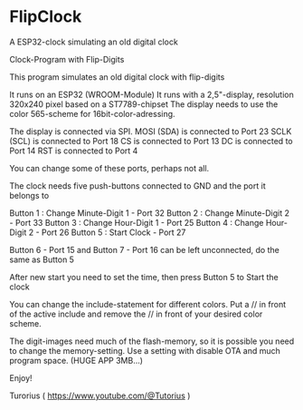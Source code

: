 # FlipClock
A ESP32-clock simulating an old digital clock

Clock-Program with Flip-Digits

This program simulates an old digital clock with flip-digits

It runs on an ESP32 (WROOM-Module)
It runs with a 2,5"-display, resolution 320x240 pixel based on a ST7789-chipset
The display needs to use the color 565-scheme for 16bit-color-adressing.

The display is connected via SPI.
MOSI (SDA) is connected to Port 23
SCLK (SCL) is connected to Port 18
CS is connected to Port 13
DC is connected to Port 14
RST is connected to Port 4

You can change some of these ports, perhaps not all.

The clock needs five push-buttons connected to GND and the port it belongs to

Button 1 : Change Minute-Digit 1 - Port 32
Button 2 : Change Minute-Digit 2 - Port 33
Button 3 : Change Hour-Digit 1 - Port 25
Button 4 : Change Hour-Digit 2 - Port 26
Button 5 : Start Clock - Port 27

Button 6 - Port 15 and Button 7 - Port 16 can be left unconnected, do the same as Button 5

After new start you need to set the time, then press Button 5 to Start the clock

You can change the include-statement for different colors. Put a // in front of the active include and remove
the // in front of your desired color scheme.

The digit-images need much of the flash-memory, so it is possible you need to change the memory-setting.
Use a setting with disable OTA and much program space. (HUGE APP 3MB...)

Enjoy!

Turorius ( https://www.youtube.com/@Tutorius )
